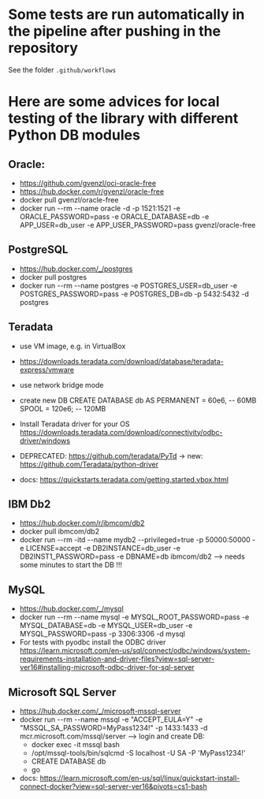 # Some tests are run automatically in the pipeline after pushing in the repository
See the folder `.github/workflows` 
# Here are some advices for local testing of the library with different Python DB modules
## Oracle:
- https://github.com/gvenzl/oci-oracle-free
- https://hub.docker.com/r/gvenzl/oracle-free
- docker pull gvenzl/oracle-free
- docker run --rm --name oracle -d -p 1521:1521 -e ORACLE_PASSWORD=pass -e ORACLE_DATABASE=db -e APP_USER=db_user -e APP_USER_PASSWORD=pass gvenzl/oracle-free

## PostgreSQL
- https://hub.docker.com/_/postgres
- docker pull postgres
- docker run --rm --name postgres -e POSTGRES_USER=db_user -e POSTGRES_PASSWORD=pass -e POSTGRES_DB=db -p 5432:5432 -d postgres

## Teradata
- use VM image, e.g. in VirtualBox
- https://downloads.teradata.com/download/database/teradata-express/vmware
- use network bridge mode
- create new DB
    CREATE DATABASE db
    AS PERMANENT = 60e6, -- 60MB
        SPOOL = 120e6; -- 120MB
- Install Teradata driver for your OS
    https://downloads.teradata.com/download/connectivity/odbc-driver/windows

- DEPRECATED: https://github.com/teradata/PyTd
    -> new: https://github.com/Teradata/python-driver
- docs: https://quickstarts.teradata.com/getting.started.vbox.html

## IBM Db2
- https://hub.docker.com/r/ibmcom/db2
- docker pull ibmcom/db2
- docker run --rm -itd --name mydb2 --privileged=true -p 50000:50000 -e LICENSE=accept -e DB2INSTANCE=db_user -e DB2INST1_PASSWORD=pass -e DBNAME=db ibmcom/db2
--> needs some minutes to start the DB !!!

## MySQL
- https://hub.docker.com/_/mysql
- docker run --rm --name mysql -e MYSQL_ROOT_PASSWORD=pass -e MYSQL_DATABASE=db -e MYSQL_USER=db_user -e MYSQL_PASSWORD=pass -p 3306:3306 -d mysql
- For tests with pyodbc install the ODBC driver https://learn.microsoft.com/en-us/sql/connect/odbc/windows/system-requirements-installation-and-driver-files?view=sql-server-ver16#installing-microsoft-odbc-driver-for-sql-server

## Microsoft SQL Server
- https://hub.docker.com/_/microsoft-mssql-server
- docker run --rm --name mssql -e "ACCEPT_EULA=Y" -e "MSSQL_SA_PASSWORD=MyPass1234!" -p 1433:1433 -d mcr.microsoft.com/mssql/server
--> login and create DB:
    - docker exec -it mssql bash
    - /opt/mssql-tools/bin/sqlcmd -S localhost -U SA -P 'MyPass1234!'
    - CREATE DATABASE db
    - go
- docs: https://learn.microsoft.com/en-us/sql/linux/quickstart-install-connect-docker?view=sql-server-ver16&pivots=cs1-bash